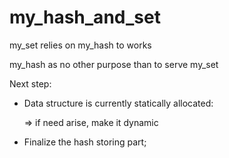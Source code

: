 # my_hash_and_set


my_set relies on my_hash to works

my_hash as no other purpose than to serve my_set


Next step: 
- Data structure is currently statically allocated:

    => if need arise, make it dynamic
- Finalize the hash storing part; 
